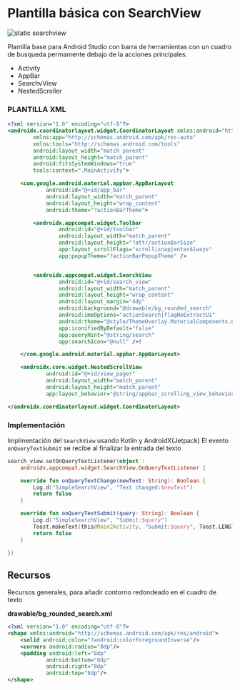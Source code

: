 # Plantilla básica con SearchView

![static searchview](https://dev4phones.files.wordpress.com/2019/08/header_searchview_scroll_template.png?w=360&h=640)


Plantilla base para Android Studio con barra de herramientas con un cuadro de busqueda permamente debajo de la acciones principales.

 - Activity
 - AppBar
 - SearchvView
 - NestedScroller


### PLANTILLA XML
```xml
<?xml version="1.0" encoding="utf-8"?>
<androidx.coordinatorlayout.widget.CoordinatorLayout xmlns:android="http://schemas.android.com/apk/res/android"
        xmlns:app="http://schemas.android.com/apk/res-auto"
        xmlns:tools="http://schemas.android.com/tools"
        android:layout_width="match_parent"
        android:layout_height="match_parent"
        android:fitsSystemWindows="true"
        tools:context=".MainActivity">

    <com.google.android.material.appbar.AppBarLayout
            android:id="@+id/app_bar"
            android:layout_width="match_parent"
            android:layout_height="wrap_content"
            android:theme="?actionBarTheme">

        <androidx.appcompat.widget.Toolbar
                android:id="@+id/toolbar"
                android:layout_width="match_parent"
                android:layout_height="?attr/actionBarSize"
                app:layout_scrollFlags="scroll|snap|enterAlways"
                app:popupTheme="?actionBarPopupTheme" />


        <androidx.appcompat.widget.SearchView
                android:id="@+id/search_view"
                android:layout_width="match_parent"
                android:layout_height="wrap_content"
                android:layout_margin="4dp"
                android:background="@drawable/bg_rounded_search"
                android:imeOptions="actionSearch|flagNoExtractUi"
                android:theme="@style/ThemeOverlay.MaterialComponents.Light"
                app:iconifiedByDefault="false"
                app:queryHint="@string/search"
                app:searchIcon="@null" />!

    </com.google.android.material.appbar.AppBarLayout>

    <androidx.core.widget.NestedScrollView
            android:id="@+id/view_pager"
            android:layout_width="match_parent"
            android:layout_height="match_parent"
            app:layout_behavior="@string/appbar_scrolling_view_behavior" />

</androidx.coordinatorlayout.widget.CoordinatorLayout>

```
### Implementación
Implmentación del `SearchView` usando Kotlin y AndroidX(Jetpack)
El evento `onQueryTextSubmit` se recibe al finalizar la entrada del texto

```kotlin
search_view.setOnQueryTextListener(object :
    androidx.appcompat.widget.SearchView.OnQueryTextListener {

    override fun onQueryTextChange(newText: String): Boolean {
        Log.d("SimpleSearchView", "Text changed:$newText")
        return false
    }

    override fun onQueryTextSubmit(query: String): Boolean {
        Log.d("SimpleSearchView", "Submit:$query")
        Toast.makeText(this@Main2Activity, "Submit:$query", Toast.LENGTH_SHORT).show()
        return false
    }

})
```

## Recursos
Recursos generales, para añadir contorno redondeado en el cuadro de texto

**drawable/bg_rounded_search.xml**
```xml
<?xml version="1.0" encoding="utf-8"?>
<shape xmlns:android="http://schemas.android.com/apk/res/android">
    <solid android:color="?android:colorForegroundInverse"/>
    <corners android:radius="8dp"/>
    <padding android:left="8dp"
            android:bottom="8dp"
            android:right="8dp"
            android:top="8dp"/>
</shape>
```
